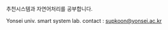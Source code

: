 추천시스템과 자연어처리를 공부합니다.

Yonsei univ.
smart system lab.
contact : supkoon@yonsei.ac.kr

<!---
supkoon/supkoon is a ✨ special ✨ repository because its `README.md` (this file) appears on your GitHub profile.
You can click the Preview link to take a look at your changes.
--->
